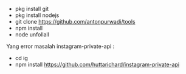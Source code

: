 - pkg install git
- pkg install nodejs
- git clone https://github.com/antonpurwadi/tools
- npm install
- node unfollall

Yang error masalah instagram-private-api :
- cd ig
- npm install https://github.com/huttarichard/instagram-private-api
